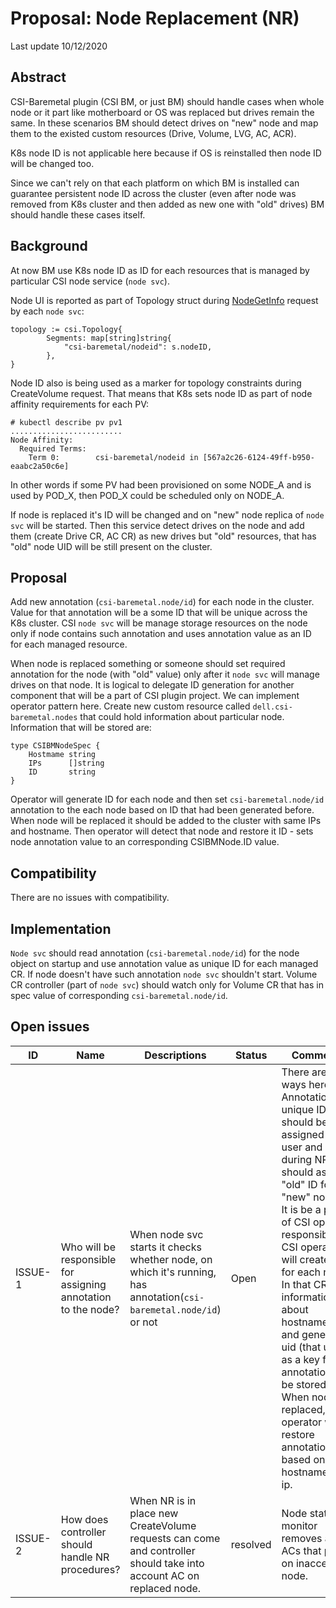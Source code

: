 # Proposal: Node Replacement (NR)

Last update 10/12/2020

## Abstract

CSI-Baremetal plugin (CSI BM, or just BM) should handle cases when whole node or it part like motherboard or OS was replaced but drives remain the same. In these scenarios BM should detect drives on "new" node and map them to the existed custom resources (Drive, Volume, LVG, AC, ACR).

K8s node ID is not applicable here because if OS is reinstalled then node ID will be changed too.

Since we can't rely on that each platform on which BM is installed can guarantee persistent node ID across the cluster (even after node was removed from K8s cluster and then added as new one with "old" drives) BM should handle these cases itself.


## Background
At now BM use K8s node ID as ID for each resources that is managed by particular CSI node service (`node svc`).

Node UI is reported as part of Topology struct during [NodeGetInfo](https://github.com/dell/csi-baremetal/blob/master/pkg/node/node.go#L580) request by each `node svc`:
```
topology := csi.Topology{
        Segments: map[string]string{
            "csi-baremetal/nodeid": s.nodeID,
        },
}
```
Node ID also is being used as a marker for topology constraints during CreateVolume request. That means that K8s sets node ID as part of node affinity requirements for each PV:
```
# kubectl describe pv pv1
.........................
Node Affinity:    
  Required Terms: 
    Term 0:        csi-baremetal/nodeid in [567a2c26-6124-49ff-b950-eaabc2a50c6e]
```

In other words if some PV had been provisioned on some NODE_A and is used by POD_X, then POD_X could be scheduled only on NODE_A.

If node is replaced it's ID will be changed and on "new" node replica of `node svc` will be started. Then this service detect drives on the node and add them (create Drive CR, AC CR) as new drives but "old" resources, that has "old" node UID will be still present on the cluster.

## Proposal

Add new annotation (`csi-baremetal.node/id`) for each node in the cluster. Value for that annotation will be a some ID that will be unique across the K8s cluster. CSI `node svc` will be manage storage resources on the node only if node contains such annotation and uses annotation value as an ID for each managed resource. 

When node is replaced something or someone should set required annotation for the node (with "old" value) only after it `node svc` will manage drives on that node.
It is logical to delegate ID generation for another component that will be a part of CSI plugin project. We can implement operator pattern here.
Create new custom resource called `dell.csi-baremetal.nodes` that could hold information about particular node. Information that will be stored are:
```
type CSIBMNodeSpec {
    Hostmame string
    IPs      []string
    ID       string
}
```
Operator will generate ID for each node and then set `csi-baremetal.node/id` annotation to the each node based on ID that had been generated before. When node will be replaced it should be added to the cluster with same IPs and hostname. Then operator will detect that node and restore it ID - sets node annotation value to an corresponding CSIBMNode.ID value. 

## Compatibility

There are no issues with compatibility.

## Implementation

`Node svc` should read annotation (`csi-baremetal.node/id`) for the node object on startup and use annotation value as unique ID for each managed CR. If node doesn't have such annotation `node svc` shouldn't start. Volume CR controller (part of `node svc`) should watch only for Volume CR that has in spec value of corresponding `csi-baremetal.node/id`.

## Open issues

ID | Name | Descriptions | Status | Comments
---| -----| -------------| ------ | --------
ISSUE-1 | Who will be responsible for assigning annotation to the node? | When node svc starts it checks whether node, on which it's running, has annotation(`csi-baremetal.node/id`) or not | Open | There are 2 ways here: - Annotation and unique ID should be assigned by user and during NR user should assign "old" ID for "new" node. - It is be a part of CSI operator responsibilities. CSI operator will create CR for each node. In that CR information about hostname, ip and generated uid (that used as a key for annotation) will be stored. When node is replaced, operator will restore annotation based on hostname and ip.
ISSUE-2 | How does controller should handle NR procedures? | When NR is in place new CreateVolume requests can come and controller should take into account AC on replaced node. | resolved | Node state monitor removes all ACs that points on inaccessible node.
